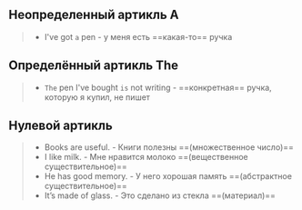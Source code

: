 ## Неопределенный артикль А

> - I've got `a` pen - у меня есть ==какая-то== ручка

## Определённый артикль The

> - `The` pen I've bought `is` not writing - ==конкретная== ручка, которую я купил, не пишет

## Нулевой артикль

> - Books are useful. - Книги полезны ==(множественное число)==  
> - I like milk. - Мне нравится молоко ==(вещественное существительное)==
> - He has good memory. - У него хорошая память ==(абстрактное существительное)==
> - It’s made of glass. - Это сделано из стекла ==(материал)==
